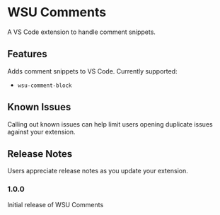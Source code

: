 # WSU Comments

A VS Code extension to handle comment snippets.

## Features

Adds comment snippets to VS Code. Currently supported:

- `wsu-comment-block`

## Known Issues

Calling out known issues can help limit users opening duplicate issues against your extension.

## Release Notes

Users appreciate release notes as you update your extension.

### 1.0.0

Initial release of WSU Comments
